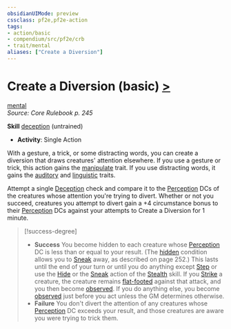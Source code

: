 ```yaml
---
obsidianUIMode: preview
cssclass: pf2e,pf2e-action
tags:
- action/basic
- compendium/src/pf2e/crb
- trait/mental
aliases: ["Create a Diversion"]
---
```

# Create a Diversion (basic) [>](chapter-9-playing-the-game.md#Actions "Single Action")
[mental](mental.md "Mental Effect Trait")  
*Source: Core Rulebook p. 245*  

**Skill** [deception](skills.md#Deception) (untrained)
- **Activity**: Single Action

With a gesture, a trick, or some distracting words, you can create a diversion that draws creatures' attention elsewhere. If you use a gesture or trick, this action gains the [manipulate](manipulate.md "Manipulate General Trait") trait. If you use distracting words, it gains the [auditory](auditory.md "Auditory Effect Trait") and [linguistic](linguistic.md "Linguistic Effect Trait") traits.

Attempt a single [Deception](skills.md#Deception) check and compare it to the [Perception](skills.md#Perception) DCs of the creatures whose attention you're trying to divert. Whether or not you succeed, creatures you attempt to divert gain a +4 circumstance bonus to their [Perception](skills.md#Perception) DCs against your attempts to Create a Diversion for 1 minute.

> [!success-degree] 
> - **Success** You become hidden to each creature whose [Perception](skills.md#Perception) DC is less than or equal to your result. (The [hidden](conditions.md#Hidden) condition allows you to [Sneak](sneak.md) away, as described on page 252.) This lasts until the end of your turn or until you do anything except [Step](step.md) or use the [Hide](Reference/Rules/Actions/hide.md) or the [Sneak](sneak.md) action of the [Stealth](skills.md#Stealth) skill. If you [Strike](strike.md) a creature, the creature remains [flat-footed](conditions.md#Flat-footed) against that attack, and you then become [observed](conditions.md#Observed). If you do anything else, you become [observed](conditions.md#Observed) just before you act unless the GM determines otherwise.
> - **Failure** You don't divert the attention of any creatures whose [Perception](skills.md#Perception) DC exceeds your result, and those creatures are aware you were trying to trick them.